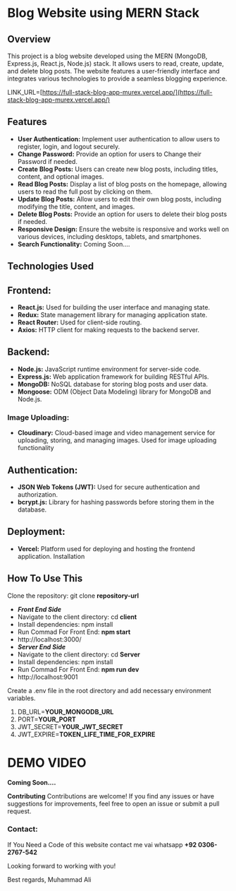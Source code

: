 

# **Blog Website using MERN Stack**

## **Overview**
This project is a blog website developed using the MERN (MongoDB, Express.js, React.js, Node.js) stack. It allows users to read, create, update, and delete blog posts. The website features a user-friendly interface and integrates various technologies to provide a seamless blogging experience.

LINK_URL=[https://full-stack-blog-app-murex.vercel.app/](https://full-stack-blog-app-murex.vercel.app/)

## **Features**

 - **User Authentication:** Implement user authentication to allow users to register, login, and logout securely.
 - **Change Password:** Provide an option for users to Change their Password if needed.
 - **Create Blog Posts:** Users can create new blog posts, including titles, content, and optional images.
 - **Read Blog Posts:** Display a list of blog posts on the homepage, allowing users to read the full post by clicking on them.
 - **Update Blog Posts:** Allow users to edit their own blog posts, including modifying the title, content, and images.
 - **Delete Blog Posts:** Provide an option for users to delete their blog posts if needed.
 - **Responsive Design:** Ensure the website is responsive and works well on various devices, including desktops, tablets, and
   smartphones.
 - **Search Functionality:** Coming Soon....

## Technologies Used

## **Frontend:**

 - **React.js:** Used for building the user interface and managing state.
 - **Redux:** State management library for managing application state.
 - **React Router:** Used for client-side routing.
 - **Axios:** HTTP client for making requests to the backend server.

## **Backend:**

- **Node.js:** JavaScript runtime environment for server-side code.
- **Express.js:** Web application framework for building RESTful APIs.
- **MongoDB:** NoSQL database for storing blog posts and user data.
- **Mongoose:** ODM (Object Data Modeling) library for MongoDB and Node.js.
### Image Uploading:
- **Cloudinary:** Cloud-based image and video management service for uploading, storing, and managing images. Used for image uploading functionality
## **Authentication:**

- **JSON Web Tokens (JWT):** Used for secure authentication and authorization.
- **bcrypt.js:** Library for hashing passwords before storing them in the database.

## Deployment:

-  **Vercel:** Platform used for deploying and hosting the frontend application.
Installation

## **How To Use This**

Clone the repository: git clone **repository-url**
-  ***Front End Side***
- Navigate to the client directory: cd **client**
- Install dependencies: npm install
- Run Commad For Front End: **npm start** 
- http://localhost:3000/
- ***Server End Side***
- Navigate to the client directory: cd **Server**
- Install dependencies: npm install
- Run Commad For Front End: **npm run dev** 
- http://localhost:9001

Create a .env file in the root directory and add necessary environment variables.

 1. DB_URL=**YOUR_MONGODB_URL**
 2. PORT=**YOUR_PORT**
 3. JWT_SECRET=**YOUR_JWT_SECRET**
 4. JWT_EXPIRE=**TOKEN_LIFE_TIME_FOR_EXPIRE**

# DEMO VIDEO
**Coming Soon....**

**Contributing**
Contributions are welcome! If you find any issues or have suggestions for improvements, feel free to open an issue or submit a pull request.

### Contact:
If You Need a Code of this website contact me vai whatsapp **+92 0306-2767-542**

Looking forward to working with you!

Best regards,
Muhammad Ali 
